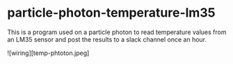 # particle-photon-temperature-lm35
This is a program used on a particle photon to read temperature values from an LM35 sensor and post the results to a slack channel once an hour.

![wiring][temp-phtoton.jpeg]
